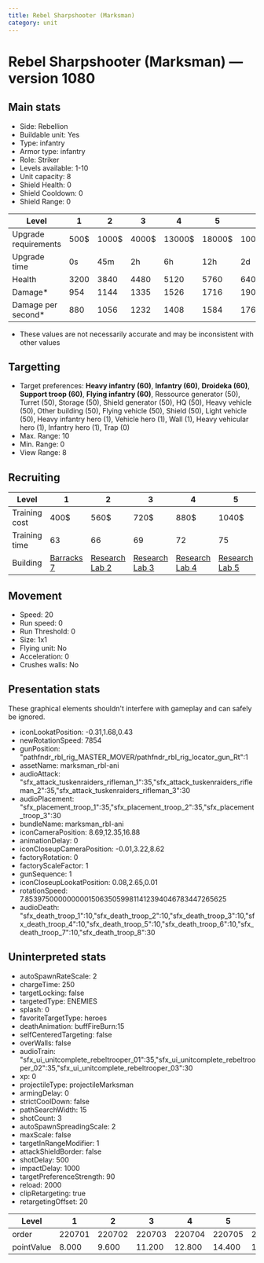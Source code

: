 ```yaml
---
title: Rebel Sharpshooter (Marksman)
category: unit
---
```


# Rebel Sharpshooter (Marksman) — version 1080

## Main stats

  * Side: Rebellion
  * Buildable unit: Yes
  * Type: infantry
  * Armor type: infantry
  * Role: Striker
  * Levels available: 1-10
  * Unit capacity: 8
  * Shield Health: 0
  * Shield Cooldown: 0
  * Shield Range: 0

|Level               |1   |2    |3    |4     |5     |6      |7      |8      |9       |10      |
|--------------------|----|-----|-----|------|------|-------|-------|-------|--------|--------|
|Upgrade requirements|500$|1000$|4000$|13000$|18000$|100000$|175000$|340000$|1000000$|2000000$|
|Upgrade time        |0s  |45m  |2h   |6h    |12h   |2d     |3d     |5d     |1w      |1w3d    |
|Health              |3200|3840 |4480 |5120  |5760  |6400   |7040   |7680   |8320    |9600    |
|Damage*             |954 |1144 |1335 |1526  |1716  |1907   |2098   |2288   |2479    |2860    |
|Damage per second*  |880 |1056 |1232 |1408  |1584  |1760   |1936   |2112   |2288    |2640    |

* These values are not necessarily accurate and may be inconsistent with other values

## Targetting

  * Target preferences: **Heavy infantry (60)**, **Infantry (60)**, **Droideka (60)**, **Support troop (60)**, **Flying infantry (60)**, Ressource generator (50), Turret (50), Storage (50), Shield generator (50), HQ (50), Heavy vehicle (50), Other building (50), Flying vehicle (50), Shield (50), Light vehicle (50), Heavy infantry hero (1), Vehicle hero (1), Wall (1), Heavy vehicular hero (1), Infantry hero (1), Trap (0)
  * Max. Range: 10
  * Min. Range: 0
  * View Range: 8

## Recruiting

|Level        |1                               |2                                     |3                                     |4                                     |5                                     |6                                     |7                                     |8                                     |9                                     |10                                     |
|-------------|--------------------------------|--------------------------------------|--------------------------------------|--------------------------------------|--------------------------------------|--------------------------------------|--------------------------------------|--------------------------------------|--------------------------------------|---------------------------------------|
|Training cost|400$                            |560$                                  |720$                                  |880$                                  |1040$                                 |1200$                                 |1360$                                 |1600$                                 |1680$                                 |1840$                                  |
|Training time|63                              |66                                    |69                                    |72                                    |75                                    |78                                    |81                                    |224                                   |232                                   |240                                    |
|Building     |[Barracks 7](rebelBarracks.html)|[Research Lab 2](rebelOffenseLab.html)|[Research Lab 3](rebelOffenseLab.html)|[Research Lab 4](rebelOffenseLab.html)|[Research Lab 5](rebelOffenseLab.html)|[Research Lab 6](rebelOffenseLab.html)|[Research Lab 7](rebelOffenseLab.html)|[Research Lab 8](rebelOffenseLab.html)|[Research Lab 9](rebelOffenseLab.html)|[Research Lab 10](rebelOffenseLab.html)|

## Movement

  * Speed: 20
  * Run speed: 0
  * Run Threshold: 0
  * Size: 1x1
  * Flying unit: No
  * Acceleration: 0
  * Crushes walls: No

## Presentation stats

These graphical elements shouldn't interfere with gameplay and can safely be ignored.

  * iconLookatPosition: -0.31,1.68,0.43
  * newRotationSpeed: 7854
  * gunPosition: "pathfndr_rbl_rig_MASTER_MOVER/pathfndr_rbl_rig_locator_gun_Rt":1
  * assetName: marksman_rbl-ani
  * audioAttack: "sfx_attack_tuskenraiders_rifleman_1":35,"sfx_attack_tuskenraiders_rifleman_2":35,"sfx_attack_tuskenraiders_rifleman_3":30
  * audioPlacement: "sfx_placement_troop_1":35,"sfx_placement_troop_2":35,"sfx_placement_troop_3":30
  * bundleName: marksman_rbl-ani
  * iconCameraPosition: 8.69,12.35,16.88
  * animationDelay: 0
  * iconCloseupCameraPosition: -0.01,3.22,8.62
  * factoryRotation: 0
  * factoryScaleFactor: 1
  * gunSequence: 1
  * iconCloseupLookatPosition: 0.08,2.65,0.01
  * rotationSpeed: 7.8539750000000001506350599811412394046783447265625
  * audioDeath: "sfx_death_troop_1":10,"sfx_death_troop_2":10,"sfx_death_troop_3":10,"sfx_death_troop_4":10,"sfx_death_troop_5":10,"sfx_death_troop_6":10,"sfx_death_troop_7":10,"sfx_death_troop_8":30

## Uninterpreted stats

  * autoSpawnRateScale: 2
  * chargeTime: 250
  * targetLocking: false
  * targetedType: ENEMIES
  * splash: 0
  * favoriteTargetType: heroes
  * deathAnimation: buffFireBurn:15
  * selfCenteredTargeting: false
  * overWalls: false
  * audioTrain: "sfx_ui_unitcomplete_rebeltrooper_01":35,"sfx_ui_unitcomplete_rebeltrooper_02":35,"sfx_ui_unitcomplete_rebeltrooper_03":30
  * xp: 0
  * projectileType: projectileMarksman
  * armingDelay: 0
  * strictCoolDown: false
  * pathSearchWidth: 15
  * shotCount: 3
  * autoSpawnSpreadingScale: 2
  * maxScale: false
  * targetInRangeModifier: 1
  * attackShieldBorder: false
  * shotDelay: 500
  * impactDelay: 1000
  * targetPreferenceStrength: 90
  * reload: 2000
  * clipRetargeting: true
  * retargetingOffset: 20

|Level     |1     |2     |3     |4     |5     |6     |7     |8     |9     |10    |
|----------|------|------|------|------|------|------|------|------|------|------|
|order     |220701|220702|220703|220704|220705|220706|220707|220708|220709|220710|
|pointValue|8.000 |9.600 |11.200|12.800|14.400|16.000|17.600|19.200|20.800|24.000|

